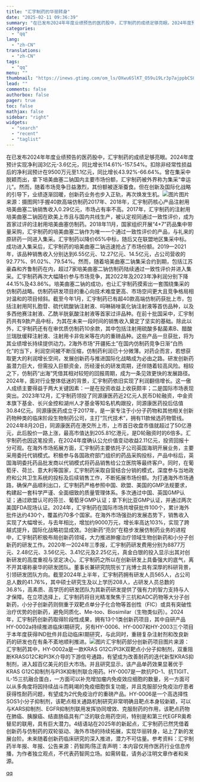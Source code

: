 ```yaml
---
title: "汇宇制药的华丽转身"
date: "2025-02-11 09:36:39"
summary: "在已发布2024年年度业绩预告的医药股中，汇宇制药的成绩足够亮眼。2024年度预计实现净利润3亿元-..."
categories:
  - "qq"
lang:
  - "zh-CN"
translations:
  - "zh-CN"
tags:
  - "qq"
menu: ""
thumbnail: "https://inews.gtimg.com/om_ls/OXwu6SlKT_O59u19Lr3p7ajppbCS0H2PpQwSvYQTeZ0B4AA_640360/0"
lead: ""
comments: false
authorbox: false
pager: true
toc: false
mathjax: false
sidebar: "right"
widgets:
  - "search"
  - "recent"
  - "taglist"
---
```


在已发布2024年年度业绩预告的医药股中，汇宇制药的成绩足够亮眼。2024年度预计实现净利润3亿元-3.6亿元，同比增长114.61%-157.54%。扣除非经常性损益后的净利润预计在9500万元至1.1亿元，同比增长43.92%-66.64%。曾在集采中脱颖而出，拿下培美曲塞二钠国内主要市场份额，汇宇制药被外界称为集采“幸运儿”。然而，随着市场竞争日益激烈，其份额被逐渐蚕食。但在创新及国际化战略的引导下，业绩逐渐回暖，创新药业务也步入正轨，再次焕发生机。![图片](https://inews.gtimg.com/om_bt/OLOS8iRF4rBejSqI29p-GVyslbTab0wxedwBN4-dKn31UAA/641)图片来源：摄图网1手握40款高端仿制药2017年、2018年，汇宇制药核心产品注射用培美曲塞二钠销售收入0.29亿元，市场占有率不高。2017年，汇宇制药的注射用培美曲塞二钠因在欧美上市且与国内共线生产，被认定视同通过一致性评价，成为首家过评的注射用培美曲塞仿制药。2018年11月，国家组织开展“4+7”药品集中带量采购，汇宇制药的培美曲塞二钠作为唯一一个通过一致性评价的产品，与礼来的原研药一同进入集采。汇宇制药以降价65%中标，随后又在联盟地区集采中标。成功进入集采后，汇宇制药的培美曲塞二钠迅速抢占了市场份额。2019—2021年，该品种销售收入分别达到6.55亿元、12.27亿元、14.5亿元，占公司营收的92.77%、91.02%、79.54%。然而，随着培美曲塞二钠集采合约到期，包括江苏豪森和齐鲁制药在内，超过7家培美曲塞二钠仿制药陆续通过一致性评价并进入集采。汇宇制药再次大幅降价参与市场竞争，其2022年及2023年净利润分别下降44.15%及43.86%。培美曲塞二钠的成功，也让汇宇制药摸索出一套围绕集采的仿制药战略。仿制药研发项目的重心向技术难度更高、市场空间更大且竞争格局相对温和的项目倾斜。截至今年1月，汇宇制药已有超40款高端仿制药获批上市，包括注射用阿扎胞苷、硫代硫酸钠注射液、吗啉硝唑氯化钠注射液等首仿品种，以及多西他赛注射液、乙酰半胱氨酸注射液等首家过评品种。在前十批国采中，汇宇制药共有9款产品中标，为其在未来一段时间的销售收入奠定了坚实的基础。除此以外，汇宇制药还有在审优质仿制药10余款，其中包括注射用硫酸多黏菌素B、醋酸兰瑞肽缓释注射液、注射用卡非佐米等在内的重磅品种。这些产品一旦获批，将为其业绩增长持续提供动力。2海外市场“开疆拓土”在国内仿制药竞争日渐“白热化”的当下，利润空间被不断压缩，仿制药利润已十分微薄。对药企而言，若想获取更大的利润增长空间，发展创新药与推进国际化战略成为必由之路。研发创新药虽潜力巨大，但需投入巨额资金，历经漫长的研发周期，还伴随着较高风险。相较之下，仿制药“出海”凭借其相对较短的回报周期，成为一条见效更快的发展路径。2024年，面对行业整体低迷的背景，汇宇制药依旧实现了利润翻倍增长。这一傲人成绩主要得益于两大关键因素：一是在投资收益上收获颇丰；二是国际市场表现突出。2023年12月，汇宇制药领投了同源康医药近2亿元人民币D轮融资，中金资本旗下基金、长兴金控和湖州人才基金等知名机构跟投，同源康医药投后估值30.84亿元。同源康医药成立于2017年，是一家专注于小分子药物和其他相关创新药物种类的临床阶段生物制药公司，主打“氘代技术”，拥有11款候选药物管线。2024年8月20日，同源康医药在港交所上市，上市首日收盘市值就超过了50亿港元，此后股价一路上涨，最高市值达到205.81亿港元，是D轮融资时的6倍多。汇宇制药也因这笔投资，在2024年度确认公允价值变动收益2.11亿元，投资回报十分可观。在海外市场拓展方面，汇宇制药主要依托子公司英国海玥开展业务，主要采用委托代销模式。积极参与各国政府部门组织的药品采购投标，产品中标后，英国海玥委托药品批发商以代销模式将药品销售给公立医院等最终客户。同时，在葡萄牙、荷兰、意大利等国家，汇宇制药采取自营结合分销的模式，深度参与当地政府和公共卫生系统的投标及后续销售工作，不断拓展市场份额。为打通海外市场通路，确保产品顺利出口，汇宇制药严格参照中国、欧盟、美国的GMP法规要求，构建起一套科学严谨、全面细致的质量管理体系。多次通过中国、英国GMP认证；通过欧盟认可的芬兰、葡萄牙GMP认证；拿下利比亚GMP认证，并通过两次美国FDA现场认证。2024年，汇宇制药在国际市场共增获批件100个，累计海外批件达约430个，覆盖约70多个国家。在海外市场强劲的发展态势下，销售收入实现了大幅增长，与去年相比，增加约9000万元，增长率高达103%，实现了跨越式提升，国际化战略初显成效。3创新药“亮剑”在稳步发展仿制药业务的进程中，汇宇制药积极布局创新药领域，大力推进肿瘤治疗领域生物创新药和小分子创新药的研发工作。2020年—2024年三季报，汇宇制药研发费用分别为8877万元、2.48亿元、3.56亿元、3.41亿元及2.25亿元，真金白银的投入显示出其对创新研发的高度重视与坚定决心。汇宇制药之所以在创新研发上具备强大的底气，离不开其堪称豪华的研发团队。董事长兼研究院院长丁兆博士具有深厚的科研背景，引领研发团队方向。截至2024年上半年，汇宇制药拥有研发人员565人，占公司总人数的41.76%，其中硕士研究生及以上学历208人，占研发人员总数的36.8%，高素质、高学历的研发团队为其新药研发提供了强有力的智力支持与人才保障。在立项选择上，汇宇制药将目光精准聚焦于三抗和ADC药物等大分子创新药，小分子创新药则侧重于双靶点单分子化合物等首创性（FIC）或具有突破性治疗优势的创新药，避免同质化、Me-too、Biosimilar（生物类似药）。2024年，汇宇制药创新药取得阶段性成果，拥有13个1类创新药项目，其中自研产品HY-0002a持续推进临床I期研究，另有HY-0006、HY-0007和HY-2003三个项目于本年度获得IND批件并启动临床I期研究，与此同时，重磅复杂注射剂和改良新药的研发也在有条不紊地顺利推进。![图片](https://inews.gtimg.com/om_bt/OT1n2VV8rLlawWigWD06X4RKJ07vQgWQQ6vHzE6p4U5NIAA/641)汇宇制药部分创新药项目图片来源：汇宇制药其中，HY-0002a是一款KRAS G12C/PI3K双靶点小分子抑制剂，双重阻断KRASG12C和PI3K介导的下游信号通路，有望成为改善耐药的迭代新型KRAS抑制剂，进入超百亿美元的巨大市场。并且研究显示，该产品单药效果显著优于KRAS G12C抑制剂与PI3K抑制剂联合用药。HY-0007是一款抗PD-1、抗TIGIT、IL-15三抗融合蛋白，一方面可以补充增加瘤内免疫效应细胞的数量，另一方面可以从多角度将因持续战斗而耗竭的免疫细胞恢复功能，并且克服部分免疫治疗患者获得性耐药问题，有望成为2代免疫治疗的重磅产品。HY-0006是一个高选择性SOS1小分子抑制剂，该靶点相关通路机制研究非常明确且靶点本身较新颖，可以与KARS抑制剂、EGFR抑制剂联用发挥协同增效、克服耐药的作用，该靶点药物在肺癌、胰腺癌、结直肠癌具有广泛的联合用药空间，特别是和第三代EGFR奥希替尼的联用，具有巨大潜力。4结语站在2025年的新起点，汇宇制药已然凭借着创新药与仿制药的双轮驱动、海外市场的持续拓展，实现华丽转身，站上了新的发展台阶。未来随着创新药临床研究的深入推进，潜力不可估量。参考资料：汇宇制药半年报、年报、公告来源：药智网/陈正青声明：本内容仅用作医药行业信息传播，为作者独立观点，不代表药智网立场。如需转载，请务必注明文章作者和来源。

[qq](https://new.qq.com/rain/a/20250211A021T900)
